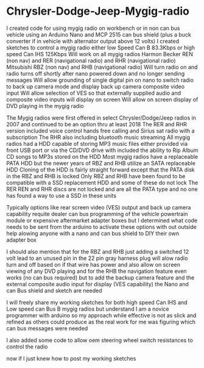 # Chrysler-Dodge-Jeep-Mygig-radio
I created code for using mygig radio on workbench or in non can bus vehicle
using an Arduino Nano and MCP 2515 can bus shield (plus a buck converter if in vehicle with alternator output above 12 volts) 
I created sketches to control a mygig radio either low Speed Can B 83.3Kbps or high speed Can IHS 125Kbps
Will work on all mygig radios 
Harmon Becker REN (non nav) and RER (navigational radio) and RHR (navigational radio)
Mitsubishi RBZ (non nav) and RHB (navigational radio) 
Will turn radio on and radio turns off shortly after nano powered down and no longer sending messages
Will allow grounding of single digital pin on nano to switch radio to back up camera mode and display back up camera composite video input
Will allow selection of VES so that externally supplied audio and composite video inputs will display on screen
Will allow on screen display of DVD playing in the mygig radio

The Mygig radios were first offered in select Chrysler/Dodge/Jeep radios in 2007 and continued to be an option thru at least 2018
The RER and RHR version included voice control hands free calling and Sirius sat radio with a subscription
The RHR also including bluetooth music streaming
All mygig radios had a HDD capable of storing MP3 music files either provided via front USB port or via the CD/DVD drive with included the ability to Rip Album CD songs to MP3s stored on the HDD
Most mygig radios have a replaceable PATA HDD but the newer years of RBZ and RHB utilize an SATA replaceable HDD
Cloning of the HDD is fairly straight forward except that the PATA disk in the RBZ and RHB is locked
Only RBZ and RHB have been found to be compatible with a SSD replacement HDD and some of these do not lock
The RER REN and RHR discs are not locked and are all the PATA type and no one has found a way to use a SSD in these units

Typically options like rear screen video (VES) output and back up camera capability requite dealer can bus programming of the vehicle powertrain module or expensive aftermarket adapter boxes but I  determined what code needs to be sent from the arduino to activate these options with out outside help alowing anyone with a nano and can bus shield to DIY their own adapter box

I should also mention that for the RBZ and RHB just adding a switched 12 volt lead to an unused pin in the 22 pin gray harness plug will alow radio turn and off based on if that wire has power and also allow on screen viewing of any DVD playing and for the RHB the navigation feature even works (no can bus required) but to add the backup camera feature and the external composite audio input for display (VES capability) the Nano and can Bus shield and sketch are needed

I will freely share my working sketches for both high speed Can IHS and Low speed can Bus B mygig radios but understand I am a novice programmer with arduino so my approach while effective is not as slick and refined as others could produce as the real work for me was figuring which can bus messages were needed

I also added some code to allow oem steering wheel switch resistances to control the radio

now if I just knew how to post my working sketches









